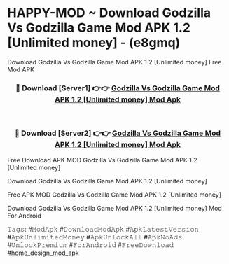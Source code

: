 # HAPPY-MOD ~ Download Godzilla Vs Godzilla Game Mod APK 1.2 [Unlimited money] - (e8gmq)
Download Godzilla Vs Godzilla Game Mod APK 1.2 [Unlimited money] Free Mod APK

<div align="center">
<h3>🔴 Download [Server1] 👉👉 <a href="https://apk-comot.site?title=Godzilla_Vs_Godzilla_Game_Mod_APK_1.2_[Unlimited_money]">Godzilla Vs Godzilla Game Mod APK 1.2 [Unlimited money] Mod Apk</a></h3><br>

<h3>🔴 Download [Server2] 👉👉 <a href="https://apk-comot.site?title=Godzilla_Vs_Godzilla_Game_Mod_APK_1.2_[Unlimited_money]">Godzilla Vs Godzilla Game Mod APK 1.2 [Unlimited money] Mod Apk</a></h3>
</div>


Free Download APK MOD Godzilla Vs Godzilla Game Mod APK 1.2 [Unlimited money]

Download Godzilla Vs Godzilla Game Mod APK 1.2 [Unlimited money] 

Free APK MOD Godzilla Vs Godzilla Game Mod APK 1.2 [Unlimited money] 

Download Godzilla Vs Godzilla Game Mod APK 1.2 [Unlimited money] Mod For Android

𝚃𝚊𝚐𝚜: #𝙼𝚘𝚍𝙰𝚙𝚔 #𝙳𝚘𝚠𝚗𝚕𝚘𝚊𝚍𝙼𝚘𝚍𝙰𝚙𝚔 #𝙰𝚙𝚔𝙻𝚊𝚝𝚎𝚜𝚝𝚅𝚎𝚛𝚜𝚒𝚘𝚗 #𝙰𝚙𝚔𝚄𝚗𝚕𝚒𝚖𝚒𝚝𝚎𝚍𝙼𝚘𝚗𝚎𝚢 #𝙰𝚙𝚔𝚄𝚗𝚕𝚘𝚌𝚔𝙰𝚕𝚕 #𝙰𝚙𝚔𝙽𝚘𝙰𝚍𝚜 #𝚄𝚗𝚕𝚘𝚌𝚔𝙿𝚛𝚎𝚖𝚒𝚞𝚖 #𝙵𝚘𝚛𝙰𝚗𝚍𝚛𝚘𝚒𝚍 #𝙵𝚛𝚎𝚎𝙳𝚘𝚠𝚗𝚕𝚘𝚊𝚍 #home_design_mod_apk